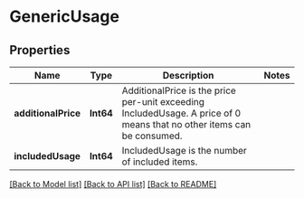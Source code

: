 # GenericUsage

## Properties
Name | Type | Description | Notes
------------ | ------------- | ------------- | -------------
**additionalPrice** | **Int64** | AdditionalPrice is the price per-unit exceeding IncludedUsage. A price of 0 means that no other items can be consumed. | 
**includedUsage** | **Int64** | IncludedUsage is the number of included items. | 

[[Back to Model list]](../README.md#documentation-for-models) [[Back to API list]](../README.md#documentation-for-api-endpoints) [[Back to README]](../README.md)


